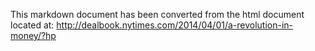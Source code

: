 

This markdown document has been converted from the html document located at:
http://dealbook.nytimes.com/2014/04/01/a-revolution-in-money/?hp
